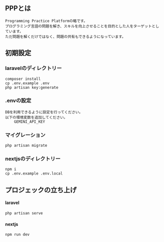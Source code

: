 ## PPPとは
    Programming Practice Platformの略です。
    プログラミング言語の問題を解き、スキルを向上させることを目的とした人をターゲットとしています。
    ただ問題を解くだけではなく、問題の共有もできるようになっています。

    

## 初期設定

### laravelのディレクトリー

    composer install
    cp .env.example .env
    php artisan key:generate
    

### .envの設定
    DBを利用できるように設定を行ってください。
    以下の環境変数を追加してください。
        GEMINI_API_KEY
        
### マイグレーション
    php artisan migrate

### nextjsのディレクトリー

    npm i
    cp .env.example .env.local


## プロジェックの立ち上げ

#### laravel

    php artisan serve


#### nextjs

    npm run dev
